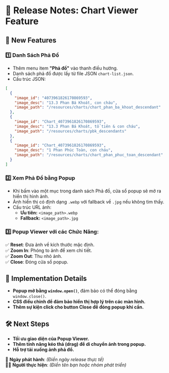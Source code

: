 # 📢 Release Notes: Chart Viewer Feature

## 🚀 New Features

### 1️⃣ **Danh Sách Phả Đồ**

- Thêm menu item **"Phả đồ"** vào thanh điều hướng.
- Danh sách phả đồ được lấy từ file JSON `chart-list.json`.
- Cấu trúc JSON:

```json
[
  {
    "image_id": "4073961826170869593",
    "image_desc": "13.3 Phan Bá Khoát, con cháu",
    "image_path": "/resources/charts/chart_phan_ba_khoat_descendant"
  },
  {
    "image_id": "Chart_4073961826170869593",
    "image_desc": "13.3 Phan Bá Khoát, tổ tiên & con cháu",
    "image_path": "/resources/charts/pbk_descendants"
  },
  {
    "image_id": "Chart_4073961826170869593",
    "image_desc": "1 Phan Phúc Toàn, con cháu",
    "image_path": "/resources/charts/chart_phan_phuc_toan_descendant"
  }
]
```

### 2️⃣ **Xem Phả Đồ bằng Popup**

- Khi bấm vào một mục trong danh sách Phả đồ, cửa sổ popup sẽ mở ra hiển thị hình ảnh.
- Ảnh hiển thị có định dạng `.webp` với fallback về `.jpg` nếu không tìm thấy.
- Cấu trúc URL ảnh:
  - **Ưu tiên:** `<image_path>.webp`
  - **Fallback:** `<image_path>.jpg`

### 3️⃣ **Popup Viewer với các Chức Năng:**

✅ **Reset**: Đưa ảnh về kích thước mặc định.  
✅ **Zoom In**: Phóng to ảnh để xem chi tiết.  
✅ **Zoom Out**: Thu nhỏ ảnh.  
✅ **Close**: Đóng cửa sổ popup.

## 📌 Implementation Details

- **Popup mở bằng `window.open()`**, đảm bảo có thể đóng bằng `window.close()`.
- **CSS điều chỉnh để đảm bảo hiển thị hợp lý trên các màn hình.**
- **Thêm sự kiện click cho button Close để đóng popup khi cần.**

## 🛠 Next Steps

- **Tối ưu giao diện của Popup Viewer.**
- **Thêm tính năng kéo thả (drag) để di chuyển ảnh trong popup.**
- **Hỗ trợ tải xuống ảnh phả đồ.**

📅 **Ngày phát hành**: _(Điền ngày release thực tế)_  
👨‍💻 **Người thực hiện**: _(Điền tên bạn hoặc nhóm phát triển)_
